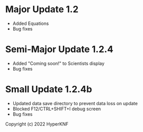 # Major Update 1.2

- Added Equations
- Bug fixes

# Semi-Major Update 1.2.4

- Added "Coming soon!" to Scientists display
- Bug fixes

# Small Update 1.2.4b

- Updated data save directory to prevent data loss on update
- Blocked F12/CTRL+SHIFT+I debug screen
- Bug fixes

Copyright (c) 2022 HyperKNF
